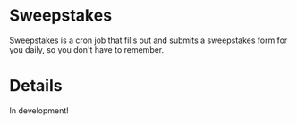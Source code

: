 # Sweepstakes

Sweepstakes is a cron job that fills out and submits a sweepstakes form for you daily, so you don't have to remember.

# Details

In development!
